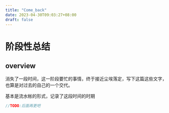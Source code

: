 ```yaml
---
title: "Come_back"
date: 2023-04-30T09:03:27+08:00
draft: false 
---
```



# 阶段性总结

## overview

消失了一段时间，这一阶段要忙的事情，终于接近尘埃落定，写下这篇这些文字，也算是对过去的自己的一个交代。

基本是流水帐的形式，记录了这段时间的时期

```java
//TODO:后面再更吧
```
